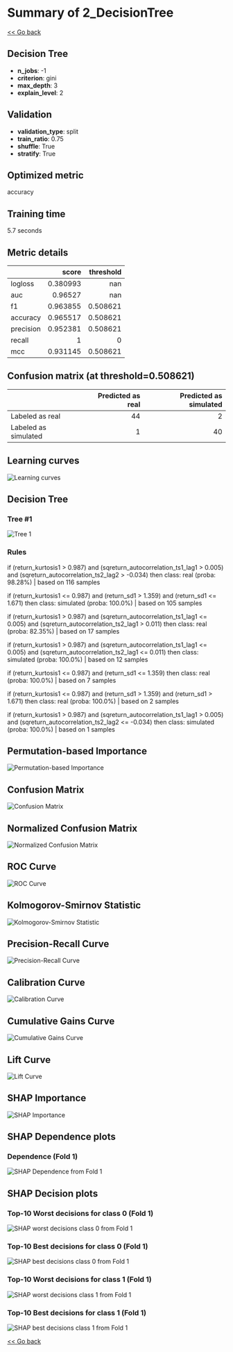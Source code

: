 # Summary of 2_DecisionTree

[<< Go back](../README.md)


## Decision Tree
- **n_jobs**: -1
- **criterion**: gini
- **max_depth**: 3
- **explain_level**: 2

## Validation
 - **validation_type**: split
 - **train_ratio**: 0.75
 - **shuffle**: True
 - **stratify**: True

## Optimized metric
accuracy

## Training time

5.7 seconds

## Metric details
|           |    score |   threshold |
|:----------|---------:|------------:|
| logloss   | 0.380993 |  nan        |
| auc       | 0.96527  |  nan        |
| f1        | 0.963855 |    0.508621 |
| accuracy  | 0.965517 |    0.508621 |
| precision | 0.952381 |    0.508621 |
| recall    | 1        |    0        |
| mcc       | 0.931145 |    0.508621 |


## Confusion matrix (at threshold=0.508621)
|                      |   Predicted as real |   Predicted as simulated |
|:---------------------|--------------------:|-------------------------:|
| Labeled as real      |                  44 |                        2 |
| Labeled as simulated |                   1 |                       40 |

## Learning curves
![Learning curves](learning_curves.png)

## Decision Tree 

### Tree #1
![Tree 1](learner_fold_0_tree.svg)

### Rules

if (return_kurtosis1 > 0.987) and (sqreturn_autocorrelation_ts1_lag1 > 0.005) and (sqreturn_autocorrelation_ts2_lag2 > -0.034) then class: real (proba: 98.28%) | based on 116 samples

if (return_kurtosis1 <= 0.987) and (return_sd1 > 1.359) and (return_sd1 <= 1.671) then class: simulated (proba: 100.0%) | based on 105 samples

if (return_kurtosis1 > 0.987) and (sqreturn_autocorrelation_ts1_lag1 <= 0.005) and (sqreturn_autocorrelation_ts2_lag1 > 0.011) then class: real (proba: 82.35%) | based on 17 samples

if (return_kurtosis1 > 0.987) and (sqreturn_autocorrelation_ts1_lag1 <= 0.005) and (sqreturn_autocorrelation_ts2_lag1 <= 0.011) then class: simulated (proba: 100.0%) | based on 12 samples

if (return_kurtosis1 <= 0.987) and (return_sd1 <= 1.359) then class: real (proba: 100.0%) | based on 7 samples

if (return_kurtosis1 <= 0.987) and (return_sd1 > 1.359) and (return_sd1 > 1.671) then class: real (proba: 100.0%) | based on 2 samples

if (return_kurtosis1 > 0.987) and (sqreturn_autocorrelation_ts1_lag1 > 0.005) and (sqreturn_autocorrelation_ts2_lag2 <= -0.034) then class: simulated (proba: 100.0%) | based on 1 samples





## Permutation-based Importance
![Permutation-based Importance](permutation_importance.png)
## Confusion Matrix

![Confusion Matrix](confusion_matrix.png)


## Normalized Confusion Matrix

![Normalized Confusion Matrix](confusion_matrix_normalized.png)


## ROC Curve

![ROC Curve](roc_curve.png)


## Kolmogorov-Smirnov Statistic

![Kolmogorov-Smirnov Statistic](ks_statistic.png)


## Precision-Recall Curve

![Precision-Recall Curve](precision_recall_curve.png)


## Calibration Curve

![Calibration Curve](calibration_curve_curve.png)


## Cumulative Gains Curve

![Cumulative Gains Curve](cumulative_gains_curve.png)


## Lift Curve

![Lift Curve](lift_curve.png)



## SHAP Importance
![SHAP Importance](shap_importance.png)

## SHAP Dependence plots

### Dependence (Fold 1)
![SHAP Dependence from Fold 1](learner_fold_0_shap_dependence.png)

## SHAP Decision plots

### Top-10 Worst decisions for class 0 (Fold 1)
![SHAP worst decisions class 0 from Fold 1](learner_fold_0_shap_class_0_worst_decisions.png)
### Top-10 Best decisions for class 0 (Fold 1)
![SHAP best decisions class 0 from Fold 1](learner_fold_0_shap_class_0_best_decisions.png)
### Top-10 Worst decisions for class 1 (Fold 1)
![SHAP worst decisions class 1 from Fold 1](learner_fold_0_shap_class_1_worst_decisions.png)
### Top-10 Best decisions for class 1 (Fold 1)
![SHAP best decisions class 1 from Fold 1](learner_fold_0_shap_class_1_best_decisions.png)

[<< Go back](../README.md)
